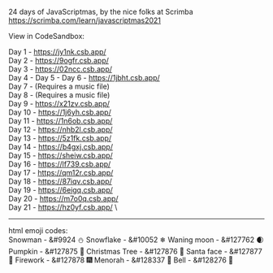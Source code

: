 24 days of JavaScriptmas, by the nice folks at Scrimba\
https://scrimba.com/learn/javascriptmas2021

View in CodeSandbox:

Day 1 - https://jy1nk.csb.app/ \
Day 2 - https://9ogfr.csb.app/ \
Day 3 - https://02ncc.csb.app/ \
Day 4 -
Day 5 -
Day 6 - https://1jbht.csb.app/ \
Day 7 - (Requires a music file) \
Day 8 - (Requires a music file) \
Day 9 - https://x21zv.csb.app/ \
Day 10 - https://1j6yh.csb.app/ \
Day 11 - https://1n6ob.csb.app/ \
Day 12 - https://nhb2l.csb.app/ \
Day 13 - https://5z1fk.csb.app/ \
Day 14 - https://b4gxj.csb.app/ \
Day 15 - https://sheiw.csb.app/ \
Day 16 - https://lf739.csb.app/ \
Day 17 - https://qm12r.csb.app/ \
Day 18 - https://87iqv.csb.app/ \
Day 19 - https://6eigq.csb.app/ \
Day 20 - https://m7o0q.csb.app/ \
Day 21 - https://hz0yf.csb.app/ \

---

html emoji codes:\
Snowman - &#9924 ⛄
Snowflake - &#10052 ❄
Waning moon - &#127762 🌒
Pumpkin - &#127875 🎃
Christmas Tree - &#127876 🎄
Santa face - &#127877 🎅
Firework - &#127878 🎆
Menorah - &#128337 🕎
Bell - &#128276 🔔
